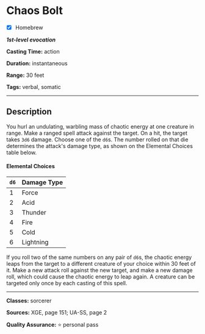 # Chaos Bolt

- [x] Homebrew

***1st-level evocation***

**Casting Time:** action

**Duration:** instantaneous

**Range:** 30 feet

**Tags:** verbal, somatic

---
## Description
You hurl an undulating, warbling mass of chaotic energy at one creature in range.
Make a ranged spell attack against the target.
On a hit, the target takes `3d6` damage.
Choose one of the `d6`s.
The number rolled on that die determines the attack's damage type, as shown on the Elemental Choices table below.

#### Elemental Choices
| `d6` | Damage Type                        |
|------|------------------------------------|
| 1    | Force                              |
| 2    | Acid                               |
| 3    | Thunder                            |
| 4    | Fire                               |
| 5    | Cold                               |
| 6    | Lightning                          | 

If you roll two of the same numbers on any pair of `d6`s, the chaotic energy leaps from the target to a different creature of your choice within 30 feet of it.
Make a new attack roll against the new target, and make a new damage roll, which could cause the chaotic energy to leap again.
A creature can be targeted only once by each casting of this spell.

---

**Classes:** sorcerer

**Sources:** XGE, page 151; UA-SS, page 2

**Quality Assurance:** :star: personal pass
